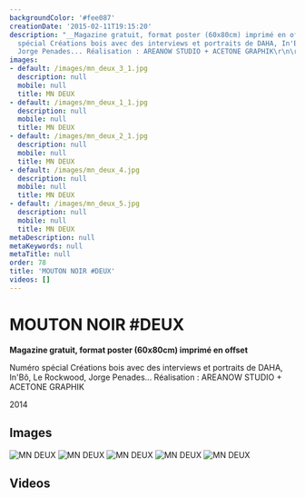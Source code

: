 ```yaml
---
backgroundColor: '#fee087'
creationDate: '2015-02-11T19:15:20'
description: "__Magazine gratuit, format poster (60x80cm) imprimé en offset__\r\n\r\nNuméro
  spécial Créations bois avec des interviews et portraits de DAHA, In'Bô, Le Rockwood,
  Jorge Penades... Réalisation : AREANOW STUDIO + ACETONE GRAPHIK\r\n\r\n2014"
images:
- default: /images/mn_deux_3_1.jpg
  description: null
  mobile: null
  title: MN DEUX
- default: /images/mn_deux_1_1.jpg
  description: null
  mobile: null
  title: MN DEUX
- default: /images/mn_deux_2_1.jpg
  description: null
  mobile: null
  title: MN DEUX
- default: /images/mn_deux_4.jpg
  description: null
  mobile: null
  title: MN DEUX
- default: /images/mn_deux_5.jpg
  description: null
  mobile: null
  title: MN DEUX
metaDescription: null
metaKeywords: null
metaTitle: null
order: 78
title: 'MOUTON NOIR #DEUX'
videos: []
---
```


# MOUTON NOIR #DEUX

__Magazine gratuit, format poster (60x80cm) imprimé en offset__

Numéro spécial Créations bois avec des interviews et portraits de DAHA, In'Bô, Le Rockwood, Jorge Penades... Réalisation : AREANOW STUDIO + ACETONE GRAPHIK

2014

## Images

![MN DEUX](/images/mn_deux_3_1.jpg)
![MN DEUX](/images/mn_deux_1_1.jpg)
![MN DEUX](/images/mn_deux_2_1.jpg)
![MN DEUX](/images/mn_deux_4.jpg)
![MN DEUX](/images/mn_deux_5.jpg)

## Videos
